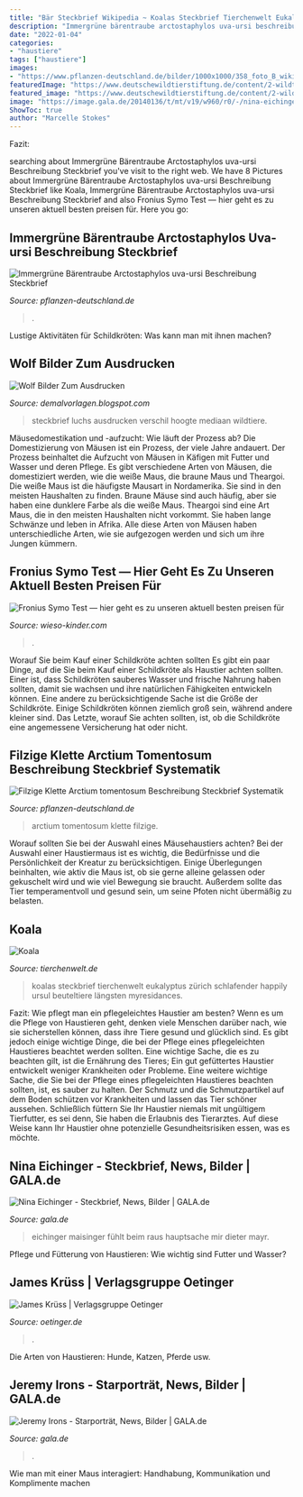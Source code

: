 ```yaml
---
title: "Bär Steckbrief Wikipedia ~ Koalas Steckbrief Tierchenwelt Eukalyptus Zürich Schlafender Happily Ursul Beuteltiere Längsten Myresidances"
description: "Immergrüne bärentraube arctostaphylos uva-ursi beschreibung steckbrief"
date: "2022-01-04"
categories:
- "haustiere"
tags: ["haustiere"]
images:
- "https://www.pflanzen-deutschland.de/bilder/1000x1000/358_foto_B_wikipedia_user_wsiegmund_arctostaphylos_uvaursi.jpg"
featuredImage: "https://www.deutschewildtierstiftung.de/content/2-wildtiere/27-wolf/steckbrief_wolf_teaser-m_standard.jpg"
featured_image: "https://www.deutschewildtierstiftung.de/content/2-wildtiere/27-wolf/steckbrief_wolf_teaser-m_standard.jpg"
image: "https://image.gala.de/20140136/t/mt/v19/w960/r0/-/nina-eichinger--6302373-.jpg"
ShowToc: true
author: "Marcelle Stokes"
---
```



Fazit:

	

		
searching about Immergrüne Bärentraube Arctostaphylos uva-ursi Beschreibung Steckbrief you've visit to the right web. We have 8 Pictures about Immergrüne Bärentraube Arctostaphylos uva-ursi Beschreibung Steckbrief like Koala, Immergrüne Bärentraube Arctostaphylos uva-ursi Beschreibung Steckbrief and also Fronius Symo Test — hier geht es zu unseren aktuell besten preisen für. Here you go:
		
    
## Immergrüne Bärentraube Arctostaphylos Uva-ursi Beschreibung Steckbrief

<img loading=lazy src="https://www.pflanzen-deutschland.de/bilder/1000x1000/358_foto_B_wikipedia_user_wsiegmund_arctostaphylos_uvaursi.jpg" onerror="this.onerror=null;this.src='https://tse4.mm.bing.net/th?id=OIP.T5Bpn7zKyzzNu_TAEbSxPQHaFj&amp;pid=15.1';" alt="Immergrüne Bärentraube Arctostaphylos uva-ursi Beschreibung Steckbrief">

_Source: pflanzen-deutschland.de_

>. 

	

Lustige Aktivitäten für Schildkröten: Was kann man mit ihnen machen?

    
## Wolf Bilder Zum Ausdrucken

<img loading=lazy src="https://www.deutschewildtierstiftung.de/content/2-wildtiere/27-wolf/steckbrief_wolf_teaser-m_standard.jpg" onerror="this.onerror=null;this.src='https://tse1.mm.bing.net/th?id=OIP.vOpvakcKhiIdTVHa2-1R4AHaEP&amp;pid=15.1';" alt="Wolf Bilder Zum Ausdrucken">

_Source: demalvorlagen.blogspot.com_

>steckbrief luchs ausdrucken verschil hoogte mediaan wildtiere. 

	

Mäusedomestikation und -aufzucht: Wie läuft der Prozess ab?
Die Domestizierung von Mäusen ist ein Prozess, der viele Jahre andauert. Der Prozess beinhaltet die Aufzucht von Mäusen in Käfigen mit Futter und Wasser und deren Pflege. Es gibt verschiedene Arten von Mäusen, die domestiziert werden, wie die weiße Maus, die braune Maus und Theargoi. Die weiße Maus ist die häufigste Mausart in Nordamerika. Sie sind in den meisten Haushalten zu finden. Braune Mäuse sind auch häufig, aber sie haben eine dunklere Farbe als die weiße Maus. Theargoi sind eine Art Maus, die in den meisten Haushalten nicht vorkommt. Sie haben lange Schwänze und leben in Afrika. Alle diese Arten von Mäusen haben unterschiedliche Arten, wie sie aufgezogen werden und sich um ihre Jungen kümmern.

    
## Fronius Symo Test — Hier Geht Es Zu Unseren Aktuell Besten Preisen Für

<img loading=lazy src="https://wieso-kinder.com/rjh/KzDupuJbhFTv1XahwXrG6QAAAA.jpg" onerror="this.onerror=null;this.src='https://tse4.mm.bing.net/th?id=OIP.TFpnIm36YIePWtJpnFC0ZgAAAA&amp;pid=15.1';" alt="Fronius Symo Test — hier geht es zu unseren aktuell besten preisen für">

_Source: wieso-kinder.com_

>. 

	

Worauf Sie beim Kauf einer Schildkröte achten sollten
Es gibt ein paar Dinge, auf die Sie beim Kauf einer Schildkröte als Haustier achten sollten.
Einer ist, dass Schildkröten sauberes Wasser und frische Nahrung haben sollten, damit sie wachsen und ihre natürlichen Fähigkeiten entwickeln können.
Eine andere zu berücksichtigende Sache ist die Größe der Schildkröte. Einige Schildkröten können ziemlich groß sein, während andere kleiner sind.
Das Letzte, worauf Sie achten sollten, ist, ob die Schildkröte eine angemessene Versicherung hat oder nicht.

    
## Filzige Klette Arctium Tomentosum Beschreibung Steckbrief Systematik

<img loading=lazy src="https://www.pflanzen-deutschland.de/bilder/630x389/356_foto_B_wikipedia_user_leloupgris_arctium_tomentosum_arctium_tomentosum.jpg" onerror="this.onerror=null;this.src='https://tse3.mm.bing.net/th?id=OIP.WjEbwc3AGvYdcdsCt8kBBgHaEk&amp;pid=15.1';" alt="Filzige Klette Arctium tomentosum Beschreibung Steckbrief Systematik">

_Source: pflanzen-deutschland.de_

>arctium tomentosum klette filzige. 

	

Worauf sollten Sie bei der Auswahl eines Mäusehaustiers achten?
Bei der Auswahl einer Haustiermaus ist es wichtig, die Bedürfnisse und die Persönlichkeit der Kreatur zu berücksichtigen. Einige Überlegungen beinhalten, wie aktiv die Maus ist, ob sie gerne alleine gelassen oder gekuschelt wird und wie viel Bewegung sie braucht. Außerdem sollte das Tier temperamentvoll und gesund sein, um seine Pfoten nicht übermäßig zu belasten.

    
## Koala

<img loading=lazy src="http://www.tierchenwelt.de/images/stories/fotos/saeugetiere/beuteltiere/koala/koala_schlafender_l.jpg" onerror="this.onerror=null;this.src='https://tse3.mm.bing.net/th?id=OIP.VNStMpsIgw2aeLpMDk3E1wHaE8&amp;pid=15.1';" alt="Koala">

_Source: tierchenwelt.de_

>koalas steckbrief tierchenwelt eukalyptus zürich schlafender happily ursul beuteltiere längsten myresidances. 

	

Fazit: Wie pflegt man ein pflegeleichtes Haustier am besten?
Wenn es um die Pflege von Haustieren geht, denken viele Menschen darüber nach, wie sie sicherstellen können, dass ihre Tiere gesund und glücklich sind. Es gibt jedoch einige wichtige Dinge, die bei der Pflege eines pflegeleichten Haustieres beachtet werden sollten. Eine wichtige Sache, die es zu beachten gilt, ist die Ernährung des Tieres; Ein gut gefüttertes Haustier entwickelt weniger Krankheiten oder Probleme. Eine weitere wichtige Sache, die Sie bei der Pflege eines pflegeleichten Haustieres beachten sollten, ist, es sauber zu halten. Der Schmutz und die Schmutzpartikel auf dem Boden schützen vor Krankheiten und lassen das Tier schöner aussehen. Schließlich füttern Sie Ihr Haustier niemals mit ungültigem Tierfutter, es sei denn, Sie haben die Erlaubnis des Tierarztes. Auf diese Weise kann Ihr Haustier ohne potenzielle Gesundheitsrisiken essen, was es möchte.

    
## Nina Eichinger - Steckbrief, News, Bilder | GALA.de

<img loading=lazy src="https://image.gala.de/20140136/t/mt/v19/w960/r0/-/nina-eichinger--6302373-.jpg" onerror="this.onerror=null;this.src='https://tse2.mm.bing.net/th?id=OIP.N00FGG7DMSAjTPp1cCce2wHaJ4&amp;pid=15.1';" alt="Nina Eichinger - Steckbrief, News, Bilder | GALA.de">

_Source: gala.de_

>eichinger maisinger fühlt beim raus hauptsache mir dieter mayr. 

	

Pflege und Fütterung von Haustieren: Wie wichtig sind Futter und Wasser?

    
## James Krüss | Verlagsgruppe Oetinger

<img loading=lazy src="https://res.cloudinary.com/pim-red/image/upload/c_scale%2Cw_222%2Cq_auto%2Cf_auto/v1547125909/oetinger/personfotos/11644_Krüss_James.jpg" onerror="this.onerror=null;this.src='https://tse2.mm.bing.net/th?id=OIP.Xp_2c3CuHTVLFhk1cKbhJwAAAA&amp;pid=15.1';" alt="James Krüss | Verlagsgruppe Oetinger">

_Source: oetinger.de_

>. 

	

Die Arten von Haustieren: Hunde, Katzen, Pferde usw.

    
## Jeremy Irons - Starporträt, News, Bilder | GALA.de

<img loading=lazy src="https://image.gala.de/20598914/t/Ow/v16/w960/r0/-/berlinale-41--4818975-.jpg" onerror="this.onerror=null;this.src='https://tse1.mm.bing.net/th?id=OIP._-WLwjUzv4cD_7dqKgvNNQHaHa&amp;pid=15.1';" alt="Jeremy Irons - Starporträt, News, Bilder | GALA.de">

_Source: gala.de_

>. 

	

Wie man mit einer Maus interagiert: Handhabung, Kommunikation und Komplimente machen

